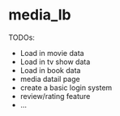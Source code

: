 # media_lb
TODOs:
- Load in movie data
- Load in tv show data
- Load in book data
- media datail page
- create a basic login system
- review/rating feature
- ...
